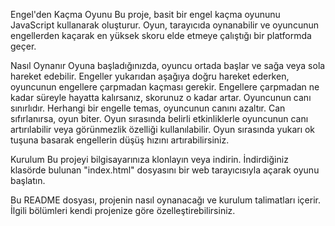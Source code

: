   Engel'den Kaçma Oyunu
Bu proje, basit bir engel kaçma oyununu JavaScript kullanarak oluşturur. Oyun, tarayıcıda oynanabilir ve oyuncunun engellerden kaçarak en yüksek skoru elde etmeye çalıştığı bir platformda geçer.

Nasıl Oynanır
Oyuna başladığınızda, oyuncu ortada başlar ve sağa veya sola hareket edebilir.
Engeller yukarıdan aşağıya doğru hareket ederken, oyuncunun engellere çarpmadan kaçması gerekir.
Engellere çarpmadan ne kadar süreyle hayatta kalırsanız, skorunuz o kadar artar.
Oyuncunun canı sınırlıdır. Herhangi bir engelle temas, oyuncunun canını azaltır. Can sıfırlanırsa, oyun biter.
Oyun sırasında belirli etkinliklerle oyuncunun canı artırılabilir veya görünmezlik özelliği kullanılabilir.
Oyun sırasında yukarı ok tuşuna basarak engellerin düşüş hızını artırabilirsiniz.


Kurulum
Bu projeyi bilgisayarınıza klonlayın veya indirin.
İndirdiğiniz klasörde bulunan "index.html" dosyasını bir web tarayıcısıyla açarak oyunu başlatın.

Bu README dosyası, projenin nasıl oynanacağı ve kurulum talimatları içerir. İlgili bölümleri kendi projenize göre özelleştirebilirsiniz.
